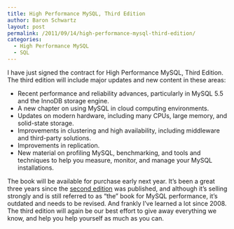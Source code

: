 ```yaml
---
title: High Performance MySQL, Third Edition
author: Baron Schwartz
layout: post
permalink: /2011/09/14/high-performance-mysql-third-edition/
categories:
  - High Performance MySQL
  - SQL
---
```

I have just signed the contract for High Performance MySQL, Third Edition. The third edition will include major updates and new content in these areas:

*   Recent performance and reliability advances, particularly in MySQL 5.5 and the InnoDB storage engine.
*   A new chapter on using MySQL in cloud computing environments.
*   Updates on modern hardware, including many CPUs, large memory, and solid-state storage.
*   Improvements in clustering and high availability, including middleware and third-party solutions.
*   Improvements in replication.
*   New material on profiling MySQL, benchmarking, and tools and techniques to help you measure, monitor, and manage your MySQL installations.

The book will be available for purchase early next year. It&#8217;s been a great three years since the [second edition][1] was published, and although it&#8217;s selling strongly and is still referred to as &#8220;the&#8221; book for MySQL performance, it&#8217;s outdated and needs to be revised. And frankly I&#8217;ve learned a lot since 2008. The third edition will again be our best effort to give away everything we know, and help you help yourself as much as you can.

 [1]: http://tinyurl.com/highperfmysql